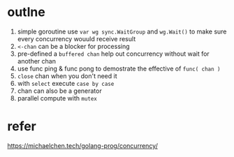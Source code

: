 # outlne
1. simple goroutine use `var wg sync.WaitGroup` and `wg.Wait()` to make sure every concurrency wouuld receive result
2. `<-chan` can be a blocker for processing
3. pre-defined a `buffered chan` help out concurrency without wait for another chan
4. use func ping & func pong to demostrate the effective of `func( chan )`
5. `close` chan when you don't need it
6. with `select` execute `case by case`
7. chan can also be a generator
8. parallel compute with `mutex`

# refer
https://michaelchen.tech/golang-prog/concurrency/
